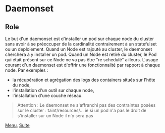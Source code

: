 # Daemonset
## Role
Le but d'un daemonset est d'installer un pod sur chaque node du cluster sans avoir à se préoccuper de la cardinalité contrairement à un statefulset ou un deploiement.
Quand un Node est rajouté au cluster, le daemonset cherchera à y installer un pod. 
Quand un Node est retiré du cluster, le Pod qui était présent sur ce Node ne va pas être "re schedulé" ailleurs.
L'usage courant d'un daemonset est d'offrir une fonctionnalité par rapport à chaque node.
Par exemples :
- la récupération et agrégation des logs des containers situés sur l'hôte du node, 
- l'installation d'un outil sur chaque node,
- l'installation d'une couche réseau.

> Attention : Le daemonset ne s'affranchi pas des contraintes posées sur le cluster : taint/resources/...
> ie si un pod n'a pas le droit de s'installer sur un Node il n'y sera pas 


[Menu](https://obeyler.github.io/Formation-K8S/), [Suite](https://obeyler.github.io/Formation-K8S/Chapitres/StatefulSet.html)

